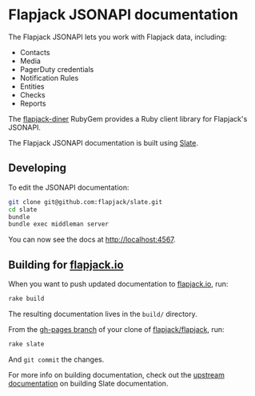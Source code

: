 # Flapjack JSONAPI documentation


The Flapjack JSONAPI lets you work with Flapjack data, including: 

- Contacts
- Media
- PagerDuty credentials
- Notification Rules
- Entities
- Checks
- Reports


The [flapjack-diner](http://github.com/flapjack/flapjack-diner) RubyGem provides a Ruby client library for Flapjack's JSONAPI. 

The Flapjack JSONAPI documentation is built using [Slate](https://github.com/tripit/slate).


## Developing

To edit the JSONAPI documentation:

``` bash
git clone git@github.com:flapjack/slate.git
cd slate
bundle 
bundle exec middleman server
```

You can now see the docs at [http://localhost:4567](http://localhost:4567).

## Building for [flapjack.io](http://flapjack.io/)

When you want to push updated documentation to [flapjack.io](http://flapjack.io/), run: 

``` bash
rake build
```

The resulting documentation lives in the `build/` directory. 

From the [gh-pages branch](https://github.com/flapjack/flapjack/tree/gh-pages) of your clone of [flapjack/flapjack](https://github.com/flapjack/flapjack), run: 

``` bash
rake slate
```

And `git commit` the changes. 

For more info on building documentation, check out the [upstream documentation](https://github.com/tripit/slate/wiki/Deploying-Slate) on building Slate documentation. 
